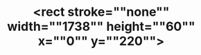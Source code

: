 ---
layout: post
title: <rect stroke=""none"" width=""1738"" height=""60"" x=""0"" y=""220""></rect> 
tags: [lua文章]
categories: [lua文章]
---